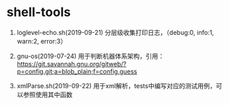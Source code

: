 # shell-tools

1. loglevel-echo.sh(2019-09-21)
	分层级收集打印日志，（debug:0, info:1, warn:2, error:3）

2. gnu-os(2019-07-24)
	用于判断机器体系架构，引用：https://git.savannah.gnu.org/gitweb/?p=config.git;a=blob_plain;f=config.guess

3. xmlParse.sh(2019-09-22)
	用于xml解析，tests中编写对应的测试用例，可以参照使用其中函数
	
